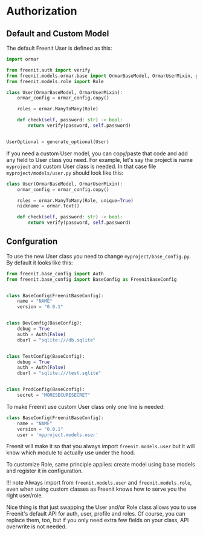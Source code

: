 # Authorization

## Default and Custom Model
The default Freenit User is defined as this:
```py
import ormar

from freenit.auth import verify
from freenit.models.ormar.base import OrmarBaseModel, OrmarUserMixin, generate_optional, ormar_config
from freenit.models.role import Role

class User(OrmarBaseModel, OrmarUserMixin):
    ormar_config = ormar_config.copy()

    roles = ormar.ManyToMany(Role)

    def check(self, password: str) -> bool:
        return verify(password, self.password)


UserOptional = generate_optional(User)
```

If you need a custom User model, you can copy/paste that code and add any field
to User class you need. For example, let's say the project is name `myproject`
and custom User class is needed. In that case file `myproject/models/user.py`
should look like this:

```py
class User(OrmarBaseModel, OrmarUserMixin):
    ormar_config = ormar_config.copy()

    roles = ormar.ManyToMany(Role, unique=True)
    nickname = ormar.Text()

    def check(self, password: str) -> bool:
        return verify(password, self.password)
```

## Confguration

To use the new User class you need to change `myproject/base_config.py`. By
default it looks like this:

```py
from freenit.base_config import Auth
from freenit.base_config import BaseConfig as FreenitBaseConfig


class BaseConfig(FreenitBaseConfig):
    name = "NAME"
    version = "0.0.1"


class DevConfig(BaseConfig):
    debug = True
    auth = Auth(False)
    dburl = "sqlite:///db.sqlite"


class TestConfig(BaseConfig):
    debug = True
    auth = Auth(False)
    dburl = "sqlite:///test.sqlite"


class ProdConfig(BaseConfig):
    secret = "MORESECURESECRET"
```

To make Freenit use custom User class only one line is needed:
```py
class BaseConfig(FreenitBaseConfig):
    name = "NAME"
    version = "0.0.1"
    user = 'myproject.models.user'
```

Freenit will make it so that you always import `freenit.models.user` but it will
know which module to actually use under the hood.

To customize Role, same principle applies: create model using base models and
register it in configuration.

!!! note 
    Always import from `freenit.models.user` and `freenit.models.role`, even
    when using custom classes as Freenit knows how to serve you the right
    user/role.

Nice thing is that just swapping the User and/or Role class allows you to use
Freenit's default API for auth, user, profile and roles. Of course, you can
replace them, too, but if you only need extra few fields on your class, API
overwrite is not needed.
